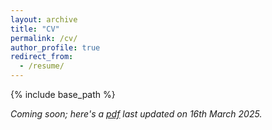 ```yaml
---
layout: archive
title: "CV"
permalink: /cv/
author_profile: true
redirect_from:
  - /resume/
---
```


{% include base_path %}

_Coming soon; here's a [pdf](/files/cv.pdf) last updated on 16th March 2025._